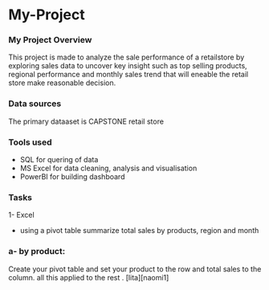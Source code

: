 # My-Project

### My Project Overview
This project is made to analyze the  sale performance of a retailstore by exploring 
sales data to uncover key insight such as top selling products, regional performance and monthly sales
trend that will eneable the retail store make reasonable decision.

### Data sources
The primary dataaset is CAPSTONE retail store

###  Tools used 
- SQL for quering of data
- MS Excel for data cleaning, analysis and visualisation
- PowerBI for building dashboard

### Tasks
1- Excel
- using a pivot table summarize total sales by products, region and month
### a- by product: 
Create your pivot table and set your product to the row and total sales to the column. all this applied to the rest .
[lita][naomi1]
	
    
